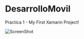 # DesarrolloMovil

Practica 1 - My First Xamarin Project!

![ScreenShot](https://user-images.githubusercontent.com/73320573/109411400-33fa2500-7978-11eb-998b-821f65ec5003.png)
